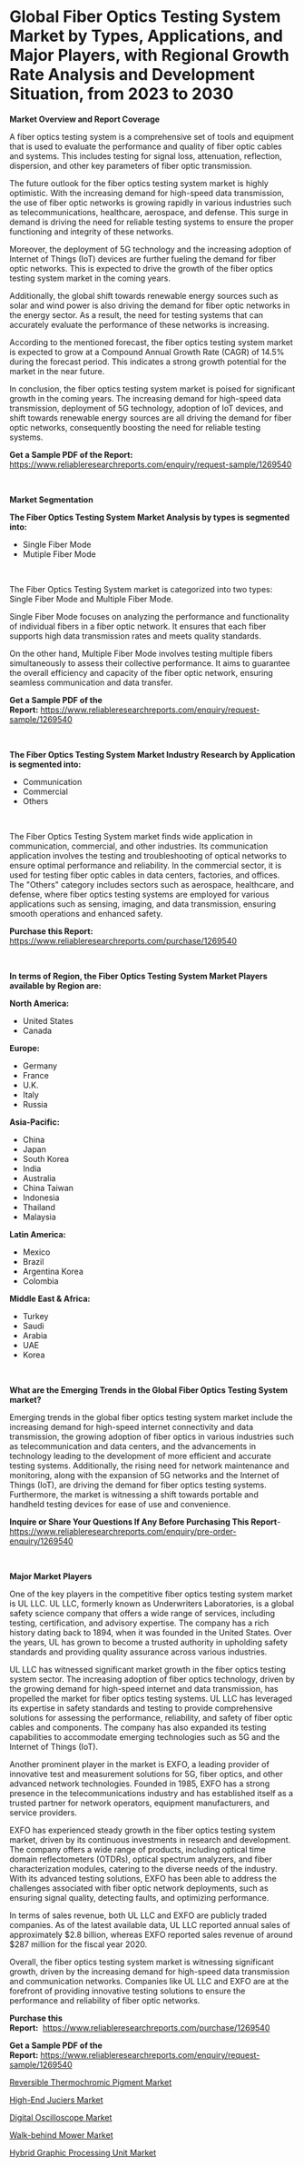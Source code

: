 <p><h1>Global Fiber Optics Testing System Market by Types, Applications, and Major Players, with Regional Growth Rate Analysis and Development Situation, from 2023 to 2030</h1></p><p><strong>Market Overview and Report Coverage</strong></p>
<p><p>A fiber optics testing system is a comprehensive set of tools and equipment that is used to evaluate the performance and quality of fiber optic cables and systems. This includes testing for signal loss, attenuation, reflection, dispersion, and other key parameters of fiber optic transmission.</p><p>The future outlook for the fiber optics testing system market is highly optimistic. With the increasing demand for high-speed data transmission, the use of fiber optic networks is growing rapidly in various industries such as telecommunications, healthcare, aerospace, and defense. This surge in demand is driving the need for reliable testing systems to ensure the proper functioning and integrity of these networks.</p><p>Moreover, the deployment of 5G technology and the increasing adoption of Internet of Things (IoT) devices are further fueling the demand for fiber optic networks. This is expected to drive the growth of the fiber optics testing system market in the coming years.</p><p>Additionally, the global shift towards renewable energy sources such as solar and wind power is also driving the demand for fiber optic networks in the energy sector. As a result, the need for testing systems that can accurately evaluate the performance of these networks is increasing.</p><p>According to the mentioned forecast, the fiber optics testing system market is expected to grow at a Compound Annual Growth Rate (CAGR) of 14.5% during the forecast period. This indicates a strong growth potential for the market in the near future.</p><p>In conclusion, the fiber optics testing system market is poised for significant growth in the coming years. The increasing demand for high-speed data transmission, deployment of 5G technology, adoption of IoT devices, and shift towards renewable energy sources are all driving the demand for fiber optic networks, consequently boosting the need for reliable testing systems.</p></p>
<p><strong>Get a Sample PDF of the Report:</strong> <a href="https://www.reliableresearchreports.com/enquiry/request-sample/1269540">https://www.reliableresearchreports.com/enquiry/request-sample/1269540</a></p>
<p>&nbsp;</p>
<p><strong>Market Segmentation</strong></p>
<p><strong>The Fiber Optics Testing System Market Analysis by types is segmented into:</strong></p>
<p><ul><li>Single Fiber Mode</li><li>Mutiple Fiber Mode</li></ul></p>
<p>&nbsp;</p>
<p><p>The Fiber Optics Testing System market is categorized into two types: Single Fiber Mode and Multiple Fiber Mode. </p><p>Single Fiber Mode focuses on analyzing the performance and functionality of individual fibers in a fiber optic network. It ensures that each fiber supports high data transmission rates and meets quality standards.</p><p>On the other hand, Multiple Fiber Mode involves testing multiple fibers simultaneously to assess their collective performance. It aims to guarantee the overall efficiency and capacity of the fiber optic network, ensuring seamless communication and data transfer.</p></p>
<p><strong>Get a Sample PDF of the Report:</strong>&nbsp;<a href="https://www.reliableresearchreports.com/enquiry/request-sample/1269540">https://www.reliableresearchreports.com/enquiry/request-sample/1269540</a></p>
<p>&nbsp;</p>
<p><strong>The Fiber Optics Testing System Market Industry Research by Application is segmented into:</strong></p>
<p><ul><li>Communication</li><li>Commercial</li><li>Others</li></ul></p>
<p>&nbsp;</p>
<p><p>The Fiber Optics Testing System market finds wide application in communication, commercial, and other industries. Its communication application involves the testing and troubleshooting of optical networks to ensure optimal performance and reliability. In the commercial sector, it is used for testing fiber optic cables in data centers, factories, and offices. The "Others" category includes sectors such as aerospace, healthcare, and defense, where fiber optics testing systems are employed for various applications such as sensing, imaging, and data transmission, ensuring smooth operations and enhanced safety.</p></p>
<p><strong>Purchase this Report:</strong>&nbsp; <a href="https://www.reliableresearchreports.com/purchase/1269540">https://www.reliableresearchreports.com/purchase/1269540</a></p>
<p>&nbsp;</p>
<p><strong>In terms of Region, the Fiber Optics Testing System Market Players available by Region are:</strong></p>
<p>
    <p> <strong> North America: </strong>
        <ul>
            <li>United States</li>
            <li>Canada</li>
        </ul>
        </p> 
    <p> <strong> Europe: </strong>
        <ul>
            <li>Germany</li>
            <li>France</li>
            <li>U.K.</li>
            <li>Italy</li>
            <li>Russia</li>
        </ul>
        </p> 
    <p> <strong> Asia-Pacific: </strong>
        <ul>
            <li>China</li>
            <li>Japan</li>
            <li>South Korea</li>
            <li>India</li>
            <li>Australia</li>
            <li>China Taiwan</li>
            <li>Indonesia</li>
            <li>Thailand</li>
            <li>Malaysia</li>
        </ul>
        </p> 
    <p> <strong> Latin America: </strong>
        <ul>
            <li>Mexico</li>
            <li>Brazil</li>
            <li>Argentina Korea</li>
            <li>Colombia</li>
        </ul>
        </p> 
    <p> <strong> Middle East & Africa: </strong>
        <ul>
            <li>Turkey</li>
            <li>Saudi</li>
            <li>Arabia</li>
            <li>UAE</li>
            <li>Korea</li>
        </ul>
    </p>
    </p>
<p>&nbsp;</p>
<p><strong>What are the Emerging Trends in the Global Fiber Optics Testing System market?</strong></p>
<p><p>Emerging trends in the global fiber optics testing system market include the increasing demand for high-speed internet connectivity and data transmission, the growing adoption of fiber optics in various industries such as telecommunication and data centers, and the advancements in technology leading to the development of more efficient and accurate testing systems. Additionally, the rising need for network maintenance and monitoring, along with the expansion of 5G networks and the Internet of Things (IoT), are driving the demand for fiber optics testing systems. Furthermore, the market is witnessing a shift towards portable and handheld testing devices for ease of use and convenience.</p></p>
<p><strong>Inquire or Share Your Questions If Any Before Purchasing This Report</strong>- <a href="https://www.reliableresearchreports.com/enquiry/pre-order-enquiry/1269540">https://www.reliableresearchreports.com/enquiry/pre-order-enquiry/1269540</a></p>
<p>&nbsp;</p>
<p><strong>Major Market Players</strong></p>
<p><p>One of the key players in the competitive fiber optics testing system market is UL LLC. UL LLC, formerly known as Underwriters Laboratories, is a global safety science company that offers a wide range of services, including testing, certification, and advisory expertise. The company has a rich history dating back to 1894, when it was founded in the United States. Over the years, UL has grown to become a trusted authority in upholding safety standards and providing quality assurance across various industries.</p><p>UL LLC has witnessed significant market growth in the fiber optics testing system sector. The increasing adoption of fiber optics technology, driven by the growing demand for high-speed internet and data transmission, has propelled the market for fiber optics testing systems. UL LLC has leveraged its expertise in safety standards and testing to provide comprehensive solutions for assessing the performance, reliability, and safety of fiber optic cables and components. The company has also expanded its testing capabilities to accommodate emerging technologies such as 5G and the Internet of Things (IoT).</p><p>Another prominent player in the market is EXFO, a leading provider of innovative test and measurement solutions for 5G, fiber optics, and other advanced network technologies. Founded in 1985, EXFO has a strong presence in the telecommunications industry and has established itself as a trusted partner for network operators, equipment manufacturers, and service providers.</p><p>EXFO has experienced steady growth in the fiber optics testing system market, driven by its continuous investments in research and development. The company offers a wide range of products, including optical time domain reflectometers (OTDRs), optical spectrum analyzers, and fiber characterization modules, catering to the diverse needs of the industry. With its advanced testing solutions, EXFO has been able to address the challenges associated with fiber optic network deployments, such as ensuring signal quality, detecting faults, and optimizing performance.</p><p>In terms of sales revenue, both UL LLC and EXFO are publicly traded companies. As of the latest available data, UL LLC reported annual sales of approximately $2.8 billion, whereas EXFO reported sales revenue of around $287 million for the fiscal year 2020.</p><p>Overall, the fiber optics testing system market is witnessing significant growth, driven by the increasing demand for high-speed data transmission and communication networks. Companies like UL LLC and EXFO are at the forefront of providing innovative testing solutions to ensure the performance and reliability of fiber optic networks.</p></p>
<p><strong>Purchase this Report:</strong>&nbsp;&nbsp;<a href="https://www.reliableresearchreports.com/purchase/1269540">https://www.reliableresearchreports.com/purchase/1269540</a></p>
<p></p>
<p><strong>Get a Sample PDF of the Report:</strong>&nbsp;<a href="https://www.reliableresearchreports.com/enquiry/request-sample/1269540">https://www.reliableresearchreports.com/enquiry/request-sample/1269540</a></p>
<p><p><a href="https://github.com/provorikovar/Market-Research-Report-List-1/blob/main/reversible-thermochromic-pigment-market.md">Reversible Thermochromic Pigment Market</a></p><p><a href="https://www.linkedin.com/pulse/high-end-juciers-market-challenges-opportunities-growth-drivers-neqme/">High-End Juciers Market</a></p><p><a href="https://medium.com/@thadnader/digital-oscilloscope-market-size-growth-forecast-2023-2030-fcd996e1736d">Digital Oscilloscope Market</a></p><p><a href="https://www.linkedin.com/pulse/walk-behind-mower-market-research-report-provides-thorough-ynfae/">Walk-behind Mower Market</a></p><p><a href="https://github.com/kipkeeva/Market-Research-Report-List-1/blob/main/hybrid-graphic-processing-unit-market.md">Hybrid Graphic Processing Unit Market</a></p></p>